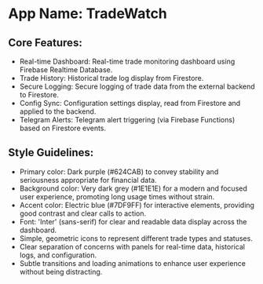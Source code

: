 # **App Name**: TradeWatch

## Core Features:

- Real-time Dashboard: Real-time trade monitoring dashboard using Firebase Realtime Database.
- Trade History: Historical trade log display from Firestore.
- Secure Logging: Secure logging of trade data from the external backend to Firestore.
- Config Sync: Configuration settings display, read from Firestore and applied to the backend.
- Telegram Alerts: Telegram alert triggering (via Firebase Functions) based on Firestore events.

## Style Guidelines:

- Primary color: Dark purple (#624CAB) to convey stability and seriousness appropriate for financial data.
- Background color: Very dark grey (#1E1E1E) for a modern and focused user experience, promoting long usage times without strain.
- Accent color: Electric blue (#7DF9FF) for interactive elements, providing good contrast and clear calls to action.
- Font: 'Inter' (sans-serif) for clear and readable data display across the dashboard.
- Simple, geometric icons to represent different trade types and statuses.
- Clear separation of concerns with panels for real-time data, historical logs, and configuration.
- Subtle transitions and loading animations to enhance user experience without being distracting.